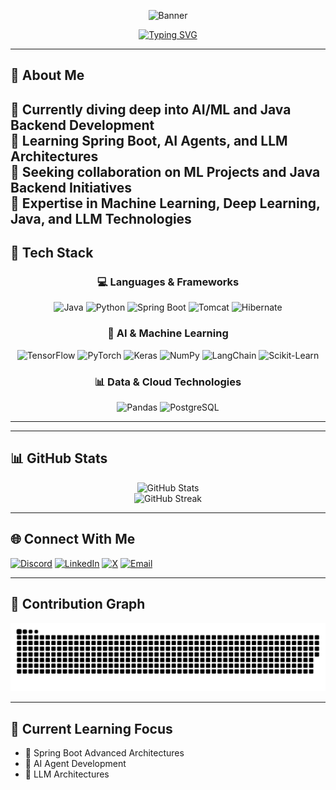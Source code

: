 <div align="center">
  
![Banner](https://capsule-render.vercel.app/api?type=waving&color=gradient&height=180&section=header&text=Venkatesh%20Gondu&fontSize=54&animation=fadeIn&fontAlignY=30&desc=AI/ML%20Innovator%20%7C%20Exploring%20Intelligent%20Systems&descAlignY=52&descAlign=50)

[![Typing SVG](https://readme-typing-svg.herokuapp.com?font=Fira+Code&weight=600&size=25&pause=1000&center=true&vCenter=true&random=false&width=600&lines=Curious+About+Emerging+Technologies;Passionate+Knowledge+Seeker;Continuous+Learning+Enthusiast;Bridging+Ideas+and+Innovation;Transforming+Curiosity+into+Impact)](https://git.io/typing-svg)

</div>

---

## 💫 About Me
🔭 Currently diving deep into AI/ML and Java Backend Development  
🌱 Learning Spring Boot, AI Agents, and LLM Architectures  
🤝 Seeking collaboration on ML Projects and Java Backend Initiatives  
💬 Expertise in Machine Learning, Deep Learning, Java, and LLM Technologies  
---
## 🚀 Tech Stack
<div align="center">

### 💻 Languages & Frameworks  
<img src="https://cdn.jsdelivr.net/gh/devicons/devicon/icons/java/java-original.svg" width="50" height="50" alt="Java"/>  
<img src="https://cdn.jsdelivr.net/gh/devicons/devicon/icons/python/python-original.svg" width="50" height="50" alt="Python"/>  
<img src="https://spring.io/img/spring.svg" width="50" height="50" alt="Spring Boot"/> 
<img src="https://cdn.jsdelivr.net/gh/devicons/devicon/icons/tomcat/tomcat-original.svg" width="50" height="50" alt="Tomcat"/>  
<img src="https://cdn.jsdelivr.net/gh/devicons/devicon/icons/hibernate/hibernate-original.svg" width="50" height="50" alt="Hibernate"/>  


### 🤖 AI & Machine Learning  
<img src="https://cdn.jsdelivr.net/gh/devicons/devicon/icons/tensorflow/tensorflow-original.svg" width="50" height="50" alt="TensorFlow"/>  
<img src="https://cdn.jsdelivr.net/gh/devicons/devicon/icons/pytorch/pytorch-original.svg" width="50" height="50" alt="PyTorch"/>  
<img src="https://cdn.jsdelivr.net/gh/devicons/devicon/icons/keras/keras-original.svg" width="50" height="50" alt="Keras"/>  
<img src="https://cdn.jsdelivr.net/gh/devicons/devicon/icons/numpy/numpy-original.svg" width="50" height="50" alt="NumPy"/> 
<img src="https://raw.githubusercontent.com/hwchase17/langchain/master/docs/static/img/langchain-thick.svg" width="50" height="50" alt="LangChain"/> 
<img src="https://cdn.jsdelivr.net/gh/devicons/devicon/icons/scikitlearn/scikitlearn-original.svg" width="50" height="50" alt="Scikit-Learn"/>  


### 📊 Data & Cloud Technologies  
<img src="https://cdn.jsdelivr.net/gh/devicons/devicon/icons/pandas/pandas-original.svg" width="50" height="50" alt="Pandas"/>   
<img src="https://cdn.jsdelivr.net/gh/devicons/devicon/icons/postgresql/postgresql-original.svg" width="50" height="50" alt="PostgreSQL"/>  
  

</div>

---

---

## 📊 GitHub Stats
<div align="center">
  <img src="https://github-readme-stats.vercel.app/api?username=venky-Gondu&theme=radical&hide_border=false&include_all_commits=false&count_private=false" alt="GitHub Stats"/>
  <br/>
  <img src="https://github-readme-streak-stats.herokuapp.com/?user=venky-Gondu&theme=radical&hide_border=false" alt="GitHub Streak"/>
</div>

---

## 🌐 Connect With Me
[![Discord](https://img.shields.io/badge/Discord-7289DA?style=for-the-badge&logo=discord&logoColor=white)](https://discord.gg/venky_Sur_yed)
[![LinkedIn](https://img.shields.io/badge/LinkedIn-0077B5?style=for-the-badge&logo=linkedin&logoColor=white)](https://linkedin.com/in/venkateshgondu)
[![X](https://img.shields.io/badge/X-000000?style=for-the-badge&logo=x&logoColor=white)](https://x.com/@venky_gondu)
[![Email](https://img.shields.io/badge/Email-D14836?style=for-the-badge&logo=gmail&logoColor=white)](mailto:venkatesh.gondu108@gmail.com)

---



## 🐍 Contribution Graph
<div align="center">
  <picture>
    <source media="(prefers-color-scheme: dark)" srcset="https://raw.githubusercontent.com/venky-Gondu/venky-Gondu/output/github-snake-dark.svg" />
    <source media="(prefers-color-scheme: light)" srcset="https://raw.githubusercontent.com/venky-Gondu/venky-Gondu/output/github-snake.svg" />
    <img alt="github-snake" src="https://raw.githubusercontent.com/venky-Gondu/venky-Gondu/output/github-snake.svg" />
  </picture>
</div>

---

## 🌱 Current Learning Focus
- 🚀 Spring Boot Advanced Architectures  
- 🤖 AI Agent Development  
- 🧠 LLM Architectures  
